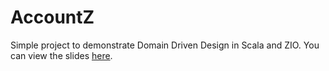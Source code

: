 # AccountZ

Simple project to demonstrate Domain Driven Design in Scala and ZIO.
You can view the slides [here](https://limnu.com/d/draw.html?b=B_FnfDfrItSH2PEv&p=-N-agluvbKC-hQFMrvFX&).
